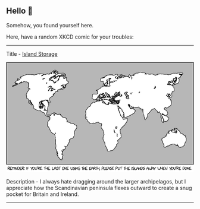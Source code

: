 ## Hello 👀

Somehow, you found yourself here.

Here, have a random XKCD comic for your troubles:

-----------------------------------

Title - [Island Storage](https://xkcd.com/2742)

![Island Storage](./random_comic.png)

Description - I always hate dragging around the larger archipelagos, but I appreciate how the Scandinavian peninsula flexes outward to create a snug pocket for Britain and Ireland.

-----------------------------------